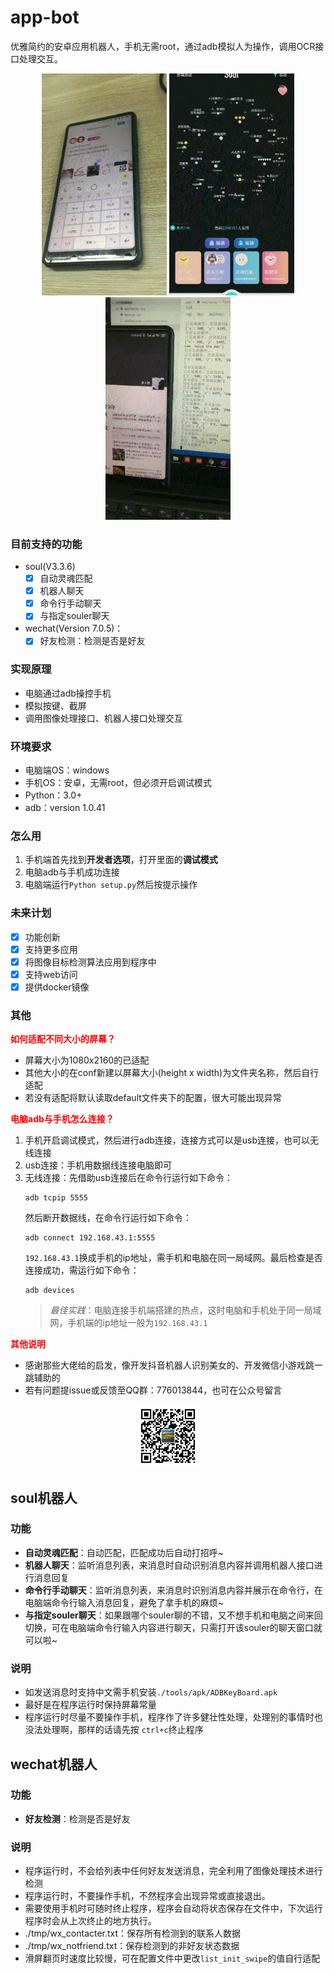 # app-bot
优雅简约的安卓应用机器人，手机无需root，通过adb模拟人为操作，调用OCR接口处理交互。  
<div align=center>
<img src=./tmp/thumb/1.gif width=200 height=auto>
<img src=./tmp/thumb/2.gif width=200 height=auto>
<img src=./tmp/thumb/3.gif width=200 height=auto>
</div>

### 目前支持的功能 
- soul(V3.3.6) 
  * [x] 自动灵魂匹配
  * [x] 机器人聊天
  * [x] 命令行手动聊天
  * [x] 与指定souler聊天

- wechat(Version 7.0.5)：
  * [x] 好友检测：检测是否是好友

### 实现原理
- 电脑通过adb操控手机
- 模拟按键、截屏
- 调用图像处理接口、机器人接口处理交互

### 环境要求
* 电脑端OS：windows
* 手机OS：安卓，无需root，但必须开启调试模式
* Python：3.0+
* adb：version 1.0.41

### 怎么用
1. 手机端首先找到**开发者选项**，打开里面的**调试模式**
2. 电脑adb与手机成功连接
3. 电脑端运行`Python setup.py`然后按提示操作

### 未来计划
* [x] 功能创新
* [x] 支持更多应用
* [x] 将图像目标检测算法应用到程序中
* [x] 支持web访问
* [x] 提供docker镜像 
  
### 其他
<font color=red>**如何适配不同大小的屏幕？**</font>
- 屏幕大小为1080x2160的已适配
- 其他大小的在conf新建以屏幕大小(height x width)为文件夹名称，然后自行适配
- 若没有适配将默认读取default文件夹下的配置，很大可能出现异常

<font color=red>**电脑adb与手机怎么连接？**</font>
1. 手机开启调试模式，然后进行adb连接，连接方式可以是usb连接，也可以无线连接
2. usb连接：手机用数据线连接电脑即可
3. 无线连接：先借助usb连接后在命令行运行如下命令：
   ```
   adb tcpip 5555
   ```
   然后断开数据线，在命令行运行如下命令：
   ```
   adb connect 192.168.43.1:5555
   ```
   `192.168.43.1`换成手机的ip地址，需手机和电脑在同一局域网。最后检查是否连接成功，需运行如下命令：
   ```
   adb devices
   ```
    >*最佳实践*：电脑连接手机端搭建的热点，这时电脑和手机处于同一局域网，手机端的ip地址一般为`192.168.43.1`

<font color=red>**其他说明**</font>
- 感谢那些大佬给的启发，像开发抖音机器人识别美女的、开发微信小游戏跳一跳辅助的
- 若有问题提issue或反馈至QQ群：776013844，也可在公众号留言
<div align=center>
    <img src=./tmp/thumb/qrcode_for_gh_7f8f9063d9f9_258.jpg width=100 height=auto>
</div>

## soul机器人
### 功能
- **自动灵魂匹配**：自动匹配，匹配成功后自动打招呼~
- **机器人聊天**：监听消息列表，来消息时自动识别消息内容并调用机器人接口进行消息回复
- **命令行手动聊天**：监听消息列表，来消息时识别消息内容并展示在命令行，在电脑端命令行输入消息回复，避免了拿手机的麻烦~
- **与指定souler聊天**：如果跟哪个souler聊的不错，又不想手机和电脑之间来回切换，可在电脑端命令行输入内容进行聊天，只需打开该souler的聊天窗口就可以啦~
### 说明
- 如发送消息时支持中文需手机安装`./tools/apk/ADBKeyBoard.apk`
- 最好是在程序运行时保持屏幕常量
- 程序运行时尽量不要操作手机，程序作了许多健壮性处理，处理别的事情时也没法处理啊，那样的话请先按 `ctrl+c`终止程序

## wechat机器人

### 功能

- **好友检测**：检测是否是好友

### 说明
- 程序运行时，不会给列表中任何好友发送消息，完全利用了图像处理技术进行检测
- 程序运行时，不要操作手机，不然程序会出现异常或直接退出。
- 需要使用手机时可随时终止程序，程序会自动将状态保存在文件中，下次运行程序时会从上次终止的地方执行。
- ./tmp/wx_contacter.txt：保存所有检测到的联系人数据
- ./tmp/wx_notfriend.txt：保存检测到的非好友状态数据
- 滑屏翻页时速度比较慢，可在配置文件中更改`list_init_swipe`的值自行适配





